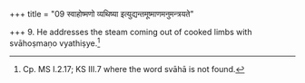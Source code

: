 +++
title = "09 स्वाहोष्मणो व्यथिष्या इत्युद्यन्तमूष्माणमनुमन्त्रयते"

+++
9. He addresses the steam coming out of cooked limbs with svāhoṣmaṇo vyathiṣye.[^1]  

[^1]: Cp. MS I.2.17; KS III.7 where the word svāhā is not found.
